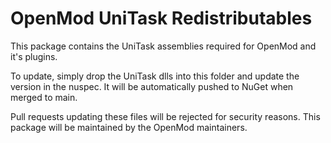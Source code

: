 # OpenMod UniTask Redistributables
This package contains the UniTask assemblies required for OpenMod and it's plugins.

To update, simply drop the UniTask dlls into this folder and update the version in the nuspec. It will be automatically pushed to NuGet when merged to main.

Pull requests updating these files will be rejected for security reasons. This package will be maintained by the OpenMod maintainers.
